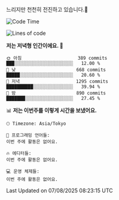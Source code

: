 느리지만 천천히 전진하고 있습니다.🐢

<!--START_SECTION:waka-->
![Code Time](http://img.shields.io/badge/Code%20Time-1%2C657%20hrs%2028%20mins-blue)

![Lines of code](https://img.shields.io/badge/%EC%A0%80%EB%8A%94%20%EC%97%AC%ED%83%9C%EA%B9%8C%EC%A7%80%20-925.8%20thousand%20%EC%A4%84%EC%9D%98%20%EC%BD%94%EB%93%9C%EB%A5%BC%20%EC%9E%91%EC%84%B1%ED%96%88%EC%96%B4%EC%9A%94.-blue)

**저는 저녁형 인간이에요. 🦉** 

```text
🌞 아침                     389 commits         ███░░░░░░░░░░░░░░░░░░░░░░   12.00 % 
🌆 낮　                     668 commits         █████░░░░░░░░░░░░░░░░░░░░   20.60 % 
🌃 저녁                     1295 commits        ██████████░░░░░░░░░░░░░░░   39.94 % 
🌙 밤　                     890 commits         ███████░░░░░░░░░░░░░░░░░░   27.45 % 
```


📊 **저는 이번주를 이렇게 시간을 보냈어요.** 

```text
🕑︎ Timezone: Asia/Tokyo

💬 프로그래밍 언어들: 
이번 주에 활동은 없어요.

🔥 에디터들: 
이번 주에 활동은 없어요.

💻 운영 체제들: 
이번 주에 활동은 없어요.
```


 Last Updated on 07/08/2025 08:23:15 UTC
<!--END_SECTION:waka-->
